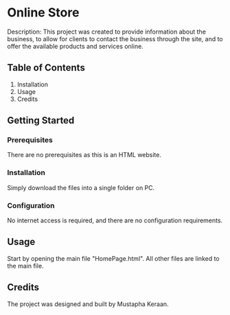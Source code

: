 # Online Store
Description: This project was created to provide information about the business, to allow for clients to contact the business through the site, and to offer the available products and services online.

## Table of Contents
1. Installation
2. Usage
3. Credits

## Getting Started

### Prerequisites
There are no prerequisites as this is an HTML website.

### Installation
Simply download the files into a single folder on PC.

### Configuration
No internet access is required, and there are no configuration requirements.

## Usage
Start by opening the main file "HomePage.html". All other files are linked to the main file.

## Credits
The project was designed and built by Mustapha Keraan.
